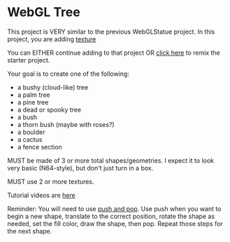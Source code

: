 # WebGL Tree


This project is VERY similar to the previous WebGLStatue project. In this project, you are adding [texture](https://p5js.org/reference/#/p5/texture)

You can EITHER continue adding to that project OR [click here](https://glitch.com/edit/#!/remix/gameobject) to remix the starter project.

Your goal is to create one of the following:

- a bushy (cloud-like) tree
- a palm tree
- a pine tree
- a dead or spooky tree
- a bush
- a thorn bush (maybe with roses?)
- a boulder
- a cactus
- a fence section

MUST be made of 3 or more total shapes/geometries. I expect it to look very basic (N64-style), but don't just turn in a box.

MUST use 2 or more textures.


Tutorial videos are [here](https://drive.google.com/open?id=104JGFnCCfeQJa5dEkm0Tyrj25R7mVwEM)

Reminder: You will need to use [push and pop](https://p5js.org/reference/#/p5/push). Use push when you want to begin a new shape, translate to the correct position, rotate the shape as needed, set the fill color, draw the shape, then pop. Repeat those steps for the next shape.
